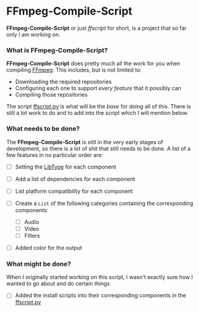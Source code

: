 # FFmpeg-Compile-Script
**FFmpeg-Compile-Script** or just *ffscript* for short, is a project that so far only I am working on.
### What is FFmpeg-Compile-Script?
**FFmpeg-Compile-Script** does pretty much all the work for you when compiling [FFmpeg][ffmpeg].  This includes, but is
not limited to:
- Downloading the required repositories
- Configuring each one to support *every feature* that it possibly can
- Compiling those repositories

The script [ffscript.py][ffscript] is what will be the *base* for doing all of this.  There is still a lot work to do
and to add into the script which I will mention below.

### What needs to be done?
The **FFmpeg-Compile-Script** is still in the very early stages of development, so there is a lot of shit that still
needs to be done.  A list of a few features in no particular order are:
- [ ] Setting the [LibType][libtype] for each component
- [ ] Add a list of dependencies for each component
- [ ] List platform compatibility for each component
- [ ] Create a `List` of the following categories containing the corresponding components:
    - [ ] Audio
    - [ ] Video
    - [ ] Filters
- [ ] Added color for the output



### What might be done?
When I originally started working on this script, I wasn't exactly sure how I wanted to go about and do certain things
- [ ] Added the install scripts into their corresponding components in the [ffscript.py][ffscript]

[ffmpeg]: https://Github.com/FFmpeg/FFmpeg.git "FFmpeg Repository"
[ffscript]: bloc/master/ffscript.py "FFmpeg-Compile-Script"
[libtype]: blob/master/ffscript.py#L9-L23 "Class LibType"
